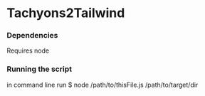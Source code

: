 # Tachyons2Tailwind

<h3>Dependencies</h3>

Requires node

<h3>Running the script</h3>

in command line run $ node /path/to/thisFile.js /path/to/target/dir
